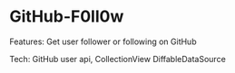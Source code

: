 # GitHub-F0ll0w

Features: Get user follower or following on GitHub

Tech: GitHub user api, CollectionView DiffableDataSource
